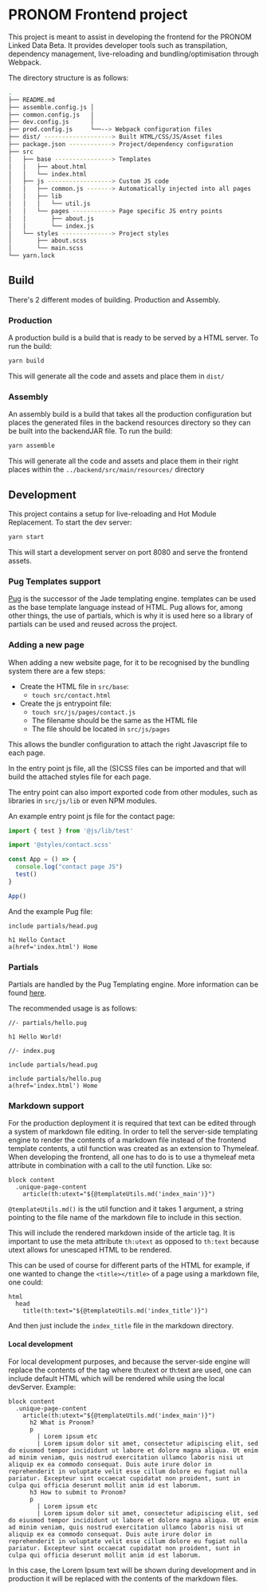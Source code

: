 # PRONOM Frontend project

This project is meant to assist in developing the frontend for the PRONOM Linked Data Beta. It provides developer tools such as transpilation, dependency management, live-reloading and bundling/optimisation through Webpack.

The directory structure is as follows:

```sh
.
├── README.md
├── assemble.config.js │
├── common.config.js   │
├── dev.config.js      │
├── prod.config.js     └──--> Webpack configuration files
├── dist/ -------------------> Built HTML/CSS/JS/Asset files
├── package.json ------------> Project/dependency configuration
├── src
│   ├── base ----------------> Templates
│   │   ├── about.html
│   │   └── index.html
│   ├── js ------------------> Custom JS code
│   │   ├── common.js -------> Automatically injected into all pages
│   │   ├── lib
│   │   │   └── util.js
│   │   └── pages -----------> Page specific JS entry points
│   │       ├── about.js
│   │       └── index.js
│   └── styles --------------> Project styles
│       ├── about.scss
│       └── main.scss
└── yarn.lock
```

## Build

There's 2 different modes of building. Production and Assembly.

### Production

A production build is a build that is ready to be served by a HTML server. To run the build:

```sh
yarn build
```

This will generate all the code and assets and place them in `dist/`

### Assembly

An assembly build is a build that takes all the production configuration but places the generated files in the backend resources directory so they can be built into the backendJAR file. To run the build:

```sh
yarn assemble
```

This will generate all the code and assets and place them in their right places within the `../backend/src/main/resources/` directory

## Development

This project contains a setup for live-reloading and Hot Module Replacement. To start the dev server:

```sh
yarn start
```

This will start a development server on port 8080 and serve the frontend assets.

### Pug Templates support

[Pug](https://pugjs.org/) is the successor of the Jade templating engine. templates can be used as the base template language instead of HTML.
Pug allows for, among other things, the use of partials, which is why it is used here so a library of partials can be used and reused across the project.

### Adding a new page

When adding a new website page, for it to be recognised by the bundling system there are a few steps:

* Create the HTML file in `src/base`:
  * `touch src/contact.html`
* Create the js entrypoint file:
  * `touch src/js/pages/contact.js`
  * The filename should be the same as the HTML file
  * The file should be located in `src/js/pages`

This allows the bundler configuration to attach the right Javascript file to each page.

In the entry point js file, all the (S)CSS files can be imported and that will build the attached styles file for each page.

The entry point can also import exported code from other modules, such as libraries in `src/js/lib` or even NPM modules.

An example entry point js file for the contact page:

```js
import { test } from '@js/lib/test'

import '@styles/contact.scss'

const App = () => {
  console.log("contact page JS")
  test()
}

App()
```

And the example Pug file:

```pug
include partials/head.pug

h1 Hello Contact
a(href='index.html') Home
```

### Partials

Partials are handled by the Pug Templating engine. More information can be found [here](https://pugjs.org/language/inheritance.html).

The recommended usage is as follows:

```pug
//- partials/hello.pug

h1 Hello World!
```

```pug
//- index.pug

include partials/head.pug

include partials/hello.pug
a(href='index.html') Home
```

### Markdown support

For the production deployment it is required that text can be edited through a system of markdown file editing. In order to tell the server-side templating engine to render the contents of a markdown file instead of the frontend template contents, a util function was created as an extension to Thymeleaf. When developing the frontend, all one has to do is to use a thymeleaf meta attribute in combination with a call to the util function. Like so:

```pug
block content
  .unique-page-content
    article(th:utext="${@templateUtils.md('index_main')}")
```

`@templateUtils.md()` is the util function and it takes 1 argument, a string pointing to the file name of the markdown file to include in this section.

This will include the rendered markdown inside of the article tag. It is important to use the meta attribute `th:utext` as opposed to `th:text` because utext allows for unescaped HTML to be rendered.

This can be used of course for different parts of the HTML for example, if one wanted to change the `<title></title>` of a page using a markdown file, one could:

```pug
html
  head
    title(th:text="${@templateUtils.md('index_title')}")
```

And then just include the `index_title` file in the markdown directory.

#### Local development

For local development purposes, and because the server-side engine will replace the contents of the tag where th:utext or th:text are used, one can include default HTML which will be rendered while using the local devServer. Example:

```pug
block content
  .unique-page-content
    article(th:utext="${@templateUtils.md('index_main')}")
      h2 What is Pronom?
      p
        | Lorem ipsum etc
        | Lorem ipsum dolor sit amet, consectetur adipiscing elit, sed do eiusmod tempor incididunt ut labore et dolore magna aliqua. Ut enim ad minim veniam, quis nostrud exercitation ullamco laboris nisi ut aliquip ex ea commodo consequat. Duis aute irure dolor in reprehenderit in voluptate velit esse cillum dolore eu fugiat nulla pariatur. Excepteur sint occaecat cupidatat non proident, sunt in culpa qui officia deserunt mollit anim id est laborum.
      h3 How to submit to Pronom?
      p
        | Lorem ipsum etc
        | Lorem ipsum dolor sit amet, consectetur adipiscing elit, sed do eiusmod tempor incididunt ut labore et dolore magna aliqua. Ut enim ad minim veniam, quis nostrud exercitation ullamco laboris nisi ut aliquip ex ea commodo consequat. Duis aute irure dolor in reprehenderit in voluptate velit esse cillum dolore eu fugiat nulla pariatur. Excepteur sint occaecat cupidatat non proident, sunt in culpa qui officia deserunt mollit anim id est laborum.
```

In this case, the Lorem Ipsum text will be shown during development and in production it will be replaced with the contents of the markdown files.

